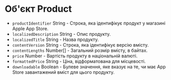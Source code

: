 # Об'єкт Product

* `productIdentifier` String - Строка, яка ідентифікує продукт у магазині Apple App Store.
* `localizedDescription` String - Опис продукту.
* `localizedTitle` String - Назва продукту.
* `contentVersion` String - Строка, яка ідентифікує версію вмісту.
* `contentLengths` Number[] - Загальний розмір вмісту, в байтах.
* `price` Number - Вартість продукту в національній валюті.
* `formattedPrice` String - Ціна, відформатована для місцевості.
* `downloadable` Boolean - Булеве значення, яке вказує на те, чи має App Store завантажений вміст для цього продукту.